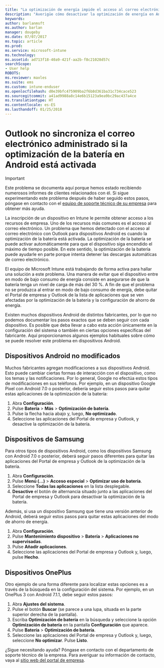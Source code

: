 ```yaml
---
title: "La optimización de energía impide el acceso al correo electrónico | Microsoft Docs"
description: "Averigüe cómo desactivar la optimización de energía en Android para asegurarse de que recibe el correo electrónico."
keywords: 
author: barlanmsft
ms.author: barlan
manager: dougeby
ms.date: 07/07/2017
ms.topic: article
ms.prod: 
ms.service: microsoft-intune
ms.technology: 
ms.assetid: ad713f18-40a9-421f-aa2b-f8c21028d57c
searchScope:
- User help
ROBOTS: 
ms.reviewer: maxles
ms.suite: ems
ms.custom: intune-enduser
ms.openlocfilehash: d0e39bfc475909ba2f6b8d361ba31c734cace523
ms.sourcegitcommit: a41ad9988a8c14e6b15123a9ea9bc29ac437a4ce
ms.translationtype: HT
ms.contentlocale: es-ES
ms.lasthandoff: 01/25/2018
---
```

# <a name="outlook-wont-sync-managed-email-when-battery-optimization-for-android-is-turned-on"></a>Outlook no sincroniza el correo electrónico administrado si la optimización de la batería en Android está activada

> [!IMPORTANT]
> Este problema se documenta aquí porque hemos estado recibiendo numerosos informes de clientes relacionados con él. Si sigue experimentando este problema después de haber seguido estos pasos, póngase en contacto con el [equipo de soporte técnico de su empresa](https://portal.manage.microsoft.com#HelpDeskDialog) para obtener más ayuda.

La inscripción de un dispositivo en Intune le permite obtener acceso a los recursos de empresa. Uno de los recursos más comunes es el acceso al correo electrónico. Un problema que hemos detectado con el acceso al correo electrónico con Outlook para dispositivos Android es cuando la optimización de la batería está activada. La optimización de la batería se puede activar automáticamente para que el dispositivo siga encendido el máximo de tiempo posible. En este sentido, la optimización de la batería puede ayudarle en parte porque intenta detener las descargas automáticas de correo electrónico.

El equipo de Microsoft Intune está trabajando de forma activa para hallar una solución a este problema. Una manera de evitar que el dispositivo entre en modo de bajo consumo de energía consiste en asegurarse de que la batería tenga un nivel de carga de más del 30 %. A fin de que el problema no se produzca al entrar en modo de bajo consumo de energía, debe quitar el Portal de empresa y Outlook de la lista de aplicaciones que se ven afectadas por la optimización de la batería y la configuración de ahorro de energía.

Existen muchos dispositivos Android de distintos fabricantes, por lo que no podemos documentar los pasos exactos que se deben seguir con cada dispositivo. Es posible que deba llevar a cabo esta acción únicamente en la configuración del sistema o también en ciertas opciones específicas del fabricante. Aquí proporcionamos algunos ejemplos habituales sobre cómo se puede resolver este problema en dispositivos Android.

## <a name="unmodified-android-devices"></a>Dispositivos Android no modificados

Muchos fabricantes agregan modificaciones a sus dispositivos Android. Esto puede cambiar ciertas formas de interacción con el dispositivo, como los temas y las notificaciones. Por lo general, Google no efectúa estos tipos de modificaciones en sus teléfonos. Por ejemplo, en un dispositivo Google Pixel con Android 7.0 o posterior, debería seguir estos pasos para quitar estas aplicaciones de la optimización de la batería:

1. Abra **Configuración**.
2. Pulse **Batería** > **Más** > **Optimización de batería**.
3. Pulse la flecha hacia abajo y, luego, **No optimizado**.
4. Seleccione las aplicaciones del Portal de empresa y Outlook, y desactive la optimización de la batería.

## <a name="samsung-devices"></a>Dispositivos de Samsung

Para otros tipos de dispositivos Android, como los dispositivos Samsung con Android 7.0 o posterior, deberá seguir pasos diferentes para quitar las aplicaciones del Portal de empresa y Outlook de la optimización de la batería.

1. Abra **Configuración**.
2. Pulse **Menú (...)**  >  **Acceso especial** > **Optimizar uso de batería**.
3. Seleccione **Todas las aplicaciones** en la lista desplegable.
4. **Desactive** el botón de alternancia situado junto a las aplicaciones del Portal de empresa y Outlook para desactivar la optimización de la batería.

Además, si usa un dispositivo Samsung que tiene una versión anterior de Android, deberá seguir estos pasos para quitar estas aplicaciones del modo de ahorro de energía.

1. Abra **Configuración**.
2. Pulse **Mantenimiento dispositivo** > **Batería** > **Aplicaciones no supervisadas**.
3. Pulse **Añadir aplicaciones**.
4. Seleccione las aplicaciones del Portal de empresa y Outlook y, luego, pulse **Hecho**.

## <a name="oneplus-devices"></a>Dispositivos OnePlus

Otro ejemplo de una forma diferente para localizar estas opciones es a través de la búsqueda en la configuración del sistema. Por ejemplo, en un OnePlus 3 con Android 7.1.1, debe seguir estos pasos: 

1. Abra **Ajustes del sistema**. 
2. Pulse el botón **Buscar** (se parece a una lupa, situada en la parte superior derecha de la pantalla). 
3. Escriba **Optimización de batería** en la búsqueda y seleccione la opción **Optimización de batería** en la pantalla **Configuración** que aparece. 
4. Pulse **Batería** > **Optimización de batería**.
5. Seleccione las aplicaciones del Portal de empresa y Outlook y, luego, seleccione **No optimizar**. Pulse **Listo**.

<!--On a OnePlus 5 device with Android 7.1.1, you would follow these steps to remove these apps from battery optimization:
1. Open **Settings**.
2. Tap **Battery** > **Battery optimization**.
3. Select the Company Portal and Outlook apps, then select **Don’t optimize**. Tap **Done**.-->

¿Sigue necesitando ayuda? Póngase en contacto con el departamento de soporte técnico de la empresa. Para averiguar su información de contacto, vaya al [sitio web del portal de empresa](https://portal.manage.microsoft.com#HelpDeskDialog).

